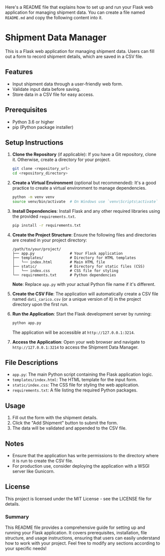 Here's a README file that explains how to set up and run your Flask web application for managing shipment data. You can create a file named `README.md` and copy the following content into it.

# Shipment Data Manager

This is a Flask web application for managing shipment data. Users can fill out a form to record shipment details, which are saved in a CSV file.

## Features

- Input shipment data through a user-friendly web form.
- Validate input data before saving.
- Store data in a CSV file for easy access.

## Prerequisites

- Python 3.6 or higher
- pip (Python package installer)

## Setup Instructions

1. **Clone the Repository** (if applicable):
   If you have a Git repository, clone it. Otherwise, create a directory for your project.

   ```bash
   git clone <repository_url>
   cd <repository_directory>
   ```

2. **Create a Virtual Environment** (optional but recommended):
   It's a good practice to create a virtual environment to manage dependencies.

   ```bash
   python -m venv venv
   source venv/bin/activate  # On Windows use `venv\Scripts\activate`
   ```

3. **Install Dependencies**:
   Install Flask and any other required libraries using the provided `requirements.txt`.

   ```bash
   pip install -r requirements.txt
   ```

4. **Create the Project Structure**:
   Ensure the following files and directories are created in your project directory:

   ```
   /path/to/your/project/
   ├── app.py                # Your Flask application
   ├── templates/            # Directory for HTML templates
   │   └── index.html        # Main HTML file
   ├── static/               # Directory for static files (CSS)
   │   └── index.css         # CSS file for styling
   └── requirements.txt      # Python dependencies
   ```

   **Note**: Replace `app.py` with your actual Python file name if it's different.

5. **Create the CSV File**:
   The application will automatically create a CSV file named `dati_carico.csv` (or a unique version of it) in the project directory upon the first run.

6. **Run the Application**:
   Start the Flask development server by running:

   ```bash
   python app.py
   ```

   The application will be accessible at `http://127.0.0.1:3214`.

7. **Access the Application**:
   Open your web browser and navigate to `http://127.0.0.1:3214` to access the Shipment Data Manager.

## File Descriptions

- `app.py`: The main Python script containing the Flask application logic.
- `templates/index.html`: The HTML template for the input form.
- `static/index.css`: The CSS file for styling the web application.
- `requirements.txt`: A file listing the required Python packages.

## Usage

1. Fill out the form with the shipment details.
2. Click the "Add Shipment" button to submit the form.
3. The data will be validated and appended to the CSV file.

## Notes

- Ensure that the application has write permissions to the directory where it is run to create the CSV file.
- For production use, consider deploying the application with a WSGI server like Gunicorn.

## License

This project is licensed under the MIT License - see the LICENSE file for details.

### Summary

This README file provides a comprehensive guide for setting up and running your Flask application. It covers prerequisites, installation, file structure, and usage instructions, ensuring that users can easily understand how to work with your project. Feel free to modify any sections according to your specific needs!

